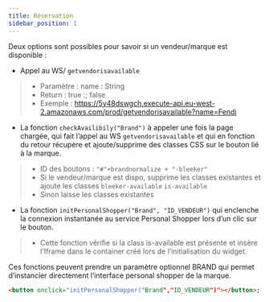 ```yaml
---
title: Réservation
sidebar_position: 1
---
```


Deux options sont possibles pour savoir si un vendeur/marque est disponible : 
* Appel au WS/ ```getvendorisavailable```
> * Paramètre : name : String
> * Return : true :; false
> * Exemple : https://5y48dswgch.execute-api.eu-west-2.amazonaws.com/prod/getvendorisavailable?name=Fendi

* La fonction  ```checkAvailibily("Brand")``` à appeler une fois la page chargée,  qui fait l’appel au WS ```getvendorisavailable``` et qui en fonction du retour récupère et ajoute/supprime des classes CSS sur le bouton lié à la marque.
> * ID des boutons :  ```"#"+brandnormalize + "-bleeker"```
> * Si le vendeur/marque est dispo, supprime les classes existantes et ajoute les classes ```bleeker-available``` ```is-available```
> * Sinon laisse les classes existantes

* La fonction  ```initPersonalShopper("Brand", "ID_VENDEUR")``` qui enclenche la connexion instantanée au service Personal Shopper lors d’un clic sur le bouton. 
> * Cette fonction vérifie si la class is-available est présente et insère l’Iframe dans le container créé lors de l’initialisation du widget.

Ces fonctions peuvent prendre un paramètre optionnel BRAND qui permet d’instancier directement l’interface personal shopper de la marque.

```html
<button onclick="initPersonalShopper("Brand","ID_VENDEUR")"></button>;
```